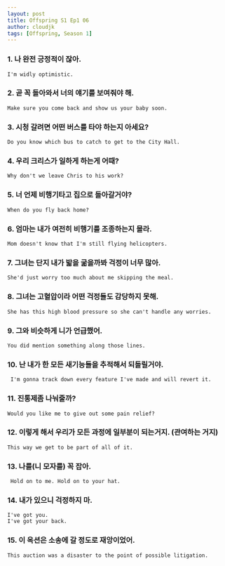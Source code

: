 ```yaml
---
layout: post
title: Offspring S1 Ep1 06
author: cloudjk
tags: [Offspring, Season 1]
---
```


### 1. 나 완전 긍정적이 잖아.
    I'm widly optimistic.

### 2. 곧 꼭 돌아와서 너의 얘기를 보여줘야 해.
    Make sure you come back and show us your baby soon.

### 3. 시청 갈려면 어떤 버스를 타야 하는지 아세요?
    Do you know which bus to catch to get to the City Hall.

### 4. 우리 크리스가 일하게 하는게 어때? 
    Why don't we leave Chris to his work?

### 5. 너 언제 비행기타고 집으로 돌아갈거야? 
    When do you fly back home?

### 6. 엄마는 내가 여전히 비행기를 조종하는지 몰라. 
    Mom doesn't know that I'm still flying helicopters.

### 7. 그녀는 단지 내가 밟을 굶을까봐 걱정이 너무 많아.
    She'd just worry too much about me skipping the meal.

### 8. 그녀는 고혈압이라 어떤 걱정들도 감당하지 못해.
    She has this high blood pressure so she can't handle any worries.

### 9. 그와 비슷하게 니가 언급했어. 
    You did mention something along those lines.

### 10. 난 내가 한 모든 새기능들을 추적해서 되돌릴거야.
     I'm gonna track down every feature I've made and will revert it.

### 11. 진통제좀 나눠줄까?
    Would you like me to give out some pain relief?

### 12. 이렇게 해서 우리가 모든 과정에 일부분이 되는거지. (관여하는 거지) 
    This way we get to be part of all of it.

### 13. 나를(니 모자를) 꼭 잡아.
     Hold on to me. Hold on to your hat.

### 14. 내가 있으니 걱정하지 마.
    I've got you.
    I've got your back.

### 15. 이 옥션은 소송에 갈 정도로 재앙이었어.
    This auction was a disaster to the point of possible litigation.
